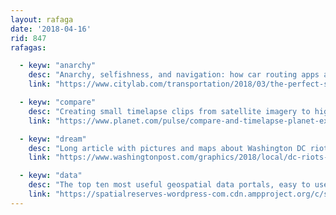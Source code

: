 ```yaml
---
layout: rafaga
date: '2018-04-16'
rid: 847
rafagas:

  - keyw: "anarchy"
    desc: "Anarchy, selfishness, and navigation: how car routing apps are accelerating transport infrastructure collapse"
    link: "https://www.citylab.com/transportation/2018/03/the-perfect-selfishness-of-mapping-apps/555683/"

  - keyw: "compare"
    desc: "Creating small timelapse clips from satellite imagery to highlight changes over time anywhere on the planet"
    link: "https://www.planet.com/pulse/compare-and-timelapse-planet-explorer"

  - keyw: "dream"
    desc: "Long article with pictures and maps about Washington DC riots after Dr. Martin Luther King assassination"
    link: "https://www.washingtonpost.com/graphics/2018/local/dc-riots-1968/?utm_term=.0c8b10105742"

  - keyw: "data"
    desc: "The top ten most useful geospatial data portals, easy to use, with metadata and allowing to download data"
    link: "https://spatialreserves-wordpress-com.cdn.ampproject.org/c/s/spatialreserves.wordpress.com/2017/01/29/a-top-10-list-of-useful-geospatial-data-portals/amp/"
---
```

